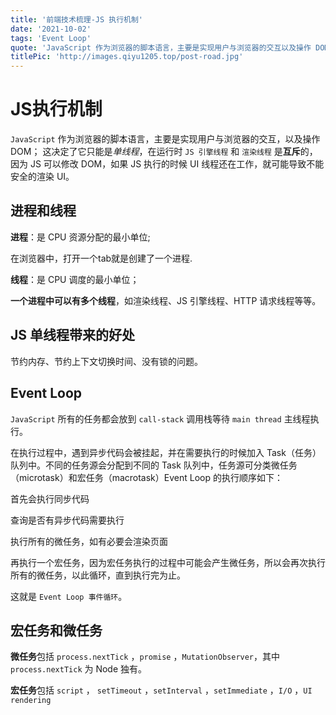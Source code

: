 ```yaml
---
title: '前端技术梳理-JS 执行机制'
date: '2021-10-02'
tags: 'Event Loop'
quote: 'JavaScript 作为浏览器的脚本语言，主要是实现用户与浏览器的交互以及操作 DOM； 这决定了它只能是单线程...'
titlePic: 'http://images.qiyu1205.top/post-road.jpg'
---
```


# JS执行机制

`JavaScript` 作为浏览器的脚本语言，主要是实现用户与浏览器的交互，以及操作 DOM； 这决定了它只能是$单线程$，在运行时 `JS 引擎线程` 和 `渲染线程` 是**互斥**的，因为 JS 可以修改 DOM，如果 JS 执行的时候 UI 线程还在工作，就可能导致不能安全的渲染 UI。

## 进程和线程

**进程**：是 CPU 资源分配的最小单位;

在浏览器中，打开一个tab就是创建了一个进程.

**线程**：是 CPU 调度的最小单位；

**一个进程中可以有多个线程**，如渲染线程、JS 引擎线程、HTTP 请求线程等等。

## JS 单线程带来的好处

节约内存、节约上下文切换时间、没有锁的问题。

## Event Loop

`JavaScript` 所有的任务都会放到 `call-stack` 调用栈等待  `main thread`  主线程执行。

在执行过程中，遇到异步代码会被挂起，并在需要执行的时候加入 Task（任务）队列中。不同的任务源会分配到不同的 Task 队列中，任务源可分类微任务（microtask）和宏任务（macrotask）Event Loop 的执行顺序如下：

首先会执行同步代码

查询是否有异步代码需要执行

执行所有的微任务，如有必要会渲染页面

再执行一个宏任务，因为宏任务执行的过程中可能会产生微任务，所以会再次执行所有的微任务，以此循环，直到执行完为止。

这就是 `Event Loop 事件循环`。

## 宏任务和微任务

**微任务**包括 `process.nextTick` ，`promise` ，`MutationObserver`，其中 `process.nextTick` 为 Node 独有。

**宏任务**包括 `script` ， `setTimeout` ，`setInterval` ，`setImmediate` ，`I/O` ，`UI rendering`
